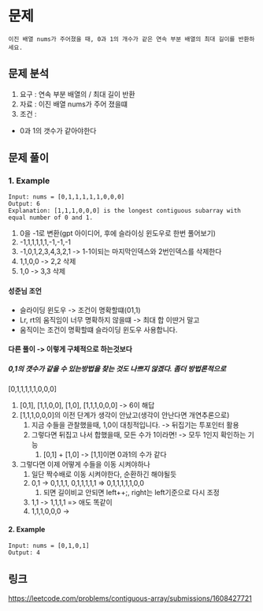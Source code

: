 # 문제

~~~text
이진 배열 nums가 주어졌을 때, 0과 1의 개수가 같은 연속 부분 배열의 최대 길이를 반환하세요.
~~~

## 문제 분석

1. 요구 : 연속 부분 배열의 / 최대 길이 반환
2. 자료 : 이진 배열 nums가 주어 졌을떄
3. 조건 :

- 0과 1의 갯수가 같아야한다

## 문제 풀이

### 1. Example

~~~text
Input: nums = [0,1,1,1,1,1,0,0,0]
Output: 6
Explanation: [1,1,1,0,0,0] is the longest contiguous subarray with equal number of 0 and 1.
~~~

1. 0을 -1로 변환(gpt 아이디어, 후에 슬라이싱 윈도우로 한번 풀어보기)
2. -1,1,1,1,1,1,-1,-1,-1
3. -1,0,1,2,3,4,3,2,1 -> 1-1이되는 마지막인덱스와 2번인덱스를 삭제한다
4. 1,1,0,0 -> 2,2 삭제
5. 1,0 -> 3,3 삭제

#### 성준님 조언

- 슬라이딩 윈도우 -> 조건이 명확할떄(01,1)
- Lr, rt의 움직임이 너무 명확하지 않을떄 -> 최대 합 이딴거 말고
- 움직이는 조건이 명확할떄 슬라이딩 윈도우 사용합니다.

#### 다른 풀이 -> 이렇게 구체적으로 하는것보다

##### 0,1의 갯수가 같을 수 있는방법을 찾는 것도 나쁘지 않겠다. 좀더 방법론적으로

[0,1,1,1,1,1,0,0,0]

1. [0,1], [1,1,0,0], [1,0], [1,1,1,0,0,0] -> 6이 해답
2. [1,1,1,0,0,0]의 이전 단계가 생각이 안났고(생각이 안난다면 개연추론으로)
    1. 지금 수들을 관찰했을때, 1,0이 대칭적입니다. -> 뒤집기는 투포인터 활용
    2. 그렇다면 뒤집고 나서 합했을때, 모든 수가 1이라면! -> 모두 1인지 확인하는 기능
        1. [0,1] + [1,0] -> [1,1]이면 0과1의 수가 같다
3. 그렇다면 이제 어떻게 수들을 이동 시켜야하나
    1. 일단 짝수배로 이동 시켜야한다, 순환하긴 해야될듯
    2. 0,1 -> 0,1,1,1, 0,1,1,1,1,1 => 0,1,1,1,1,1,0,0
        1. 되면 길이비교 안되면 left++;, right는 left기준으로 다시 조정
    3. 1,1 -> 1,1,1,1 => 애도 똑같이
    4. 1,1,1,0,0,0 ->  

#### 2. Example

~~~text
Input: nums = [0,1,0,1]
Output: 4
~~~

## 링크

https://leetcode.com/problems/contiguous-array/submissions/1608427721